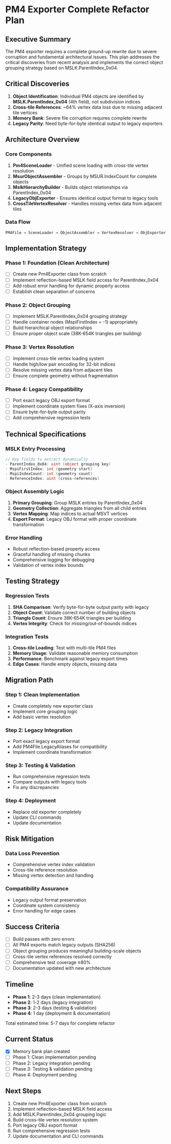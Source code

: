 # PM4 Exporter Complete Refactor Plan

## Executive Summary
The PM4 exporter requires a complete ground-up rewrite due to severe corruption and fundamental architectural issues. This plan addresses the critical discoveries from recent analysis and implements the correct object grouping strategy based on MSLK.ParentIndex_0x04.

## Critical Discoveries
1. **Object Identification**: Individual PM4 objects are identified by **MSLK.ParentIndex_0x04** (4th field), not subdivision indices
2. **Cross-tile References**: ~64% vertex data loss due to missing adjacent tile vertices
3. **Memory Bank**: Severe file corruption requires complete rewrite
4. **Legacy Parity**: Need byte-for-byte identical output to legacy exporters

## Architecture Overview

### Core Components
1. **Pm4SceneLoader** - Unified scene loading with cross-tile vertex resolution
2. **MsurObjectAssembler** - Groups by MSUR.IndexCount for complete objects
3. **MslkHierarchyBuilder** - Builds object relationships via ParentIndex_0x04
4. **LegacyObjExporter** - Ensures identical output format to legacy tools
5. **CrossTileVertexResolver** - Handles missing vertex data from adjacent tiles

### Data Flow
```
PM4File → SceneLoader → ObjectAssembler → VertexResolver → ObjExporter
```

## Implementation Strategy

### Phase 1: Foundation (Clean Architecture)
- [ ] Create new Pm4Exporter class from scratch
- [ ] Implement reflection-based MSLK field access for ParentIndex_0x04
- [ ] Add robust error handling for dynamic property access
- [ ] Establish clean separation of concerns

### Phase 2: Object Grouping
- [ ] Implement MSLK.ParentIndex_0x04 grouping strategy
- [ ] Handle container nodes (MspiFirstIndex = -1) appropriately
- [ ] Build hierarchical object relationships
- [ ] Ensure proper object scale (38K-654K triangles per building)

### Phase 3: Vertex Resolution
- [ ] Implement cross-tile vertex loading system
- [ ] Handle high/low pair encoding for 32-bit indices
- [ ] Resolve missing vertex data from adjacent tiles
- [ ] Ensure complete geometry without fragmentation

### Phase 4: Legacy Compatibility
- [ ] Port exact legacy OBJ export format
- [ ] Implement coordinate system fixes (X-axis inversion)
- [ ] Ensure byte-for-byte output parity
- [ ] Add comprehensive regression tests

## Technical Specifications

### MSLK Entry Processing
```csharp
// Key fields to extract dynamically
- ParentIndex_0x04: uint (object grouping key)
- MspiFirstIndex: int (geometry start)
- MspiIndexCount: int (geometry count)
- ReferenceIndex: uint (cross-references)
```

### Object Assembly Logic
1. **Primary Grouping**: Group MSLK entries by ParentIndex_0x04
2. **Geometry Collection**: Aggregate triangles from all child entries
3. **Vertex Mapping**: Map indices to actual MSVT vertices
4. **Export Format**: Legacy OBJ format with proper coordinate transformation

### Error Handling
- Robust reflection-based property access
- Graceful handling of missing chunks
- Comprehensive logging for debugging
- Validation of vertex index bounds

## Testing Strategy

### Regression Tests
1. **SHA Comparison**: Verify byte-for-byte output parity with legacy
2. **Object Count**: Validate correct number of building objects
3. **Triangle Count**: Ensure 38K-654K triangles per building
4. **Vertex Integrity**: Check for missing/out-of-bounds indices

### Integration Tests
1. **Cross-tile Loading**: Test with multi-tile PM4 files
2. **Memory Usage**: Validate reasonable memory consumption
3. **Performance**: Benchmark against legacy export times
4. **Edge Cases**: Handle empty objects, missing data

## Migration Path

### Step 1: Clean Implementation
- Create completely new exporter class
- Implement core grouping logic
- Add basic vertex resolution

### Step 2: Legacy Integration
- Port exact legacy export format
- Add PM4File.LegacyAliases for compatibility
- Implement coordinate transformation

### Step 3: Testing & Validation
- Run comprehensive regression tests
- Compare outputs with legacy tools
- Fix any discrepancies

### Step 4: Deployment
- Replace old exporter completely
- Update CLI commands
- Update documentation

## Risk Mitigation

### Data Loss Prevention
- Comprehensive vertex index validation
- Cross-tile reference resolution
- Missing vertex detection and handling

### Compatibility Assurance
- Legacy output format preservation
- Coordinate system consistency
- Error handling for edge cases

## Success Criteria
- [ ] Build passes with zero errors
- [ ] All PM4 exports match legacy outputs (SHA256)
- [ ] Object grouping produces meaningful building-scale objects
- [ ] Cross-tile vertex references resolved correctly
- [ ] Comprehensive test coverage ≥80%
- [ ] Documentation updated with new architecture

## Timeline
- **Phase 1**: 2-3 days (clean implementation)
- **Phase 2**: 1-2 days (legacy integration)
- **Phase 3**: 2-3 days (testing & validation)
- **Phase 4**: 1 day (deployment & documentation)

Total estimated time: 5-7 days for complete refactor

## Current Status
- [x] Memory bank plan created
- [ ] Phase 1: Clean implementation pending
- [ ] Phase 2: Legacy integration pending
- [ ] Phase 3: Testing & validation pending
- [ ] Phase 4: Deployment pending

## Next Steps
1. Create new Pm4Exporter class from scratch
2. Implement reflection-based MSLK field access
3. Add MSLK.ParentIndex_0x04 grouping logic
4. Build cross-tile vertex resolution system
5. Port legacy OBJ export format
6. Run comprehensive regression tests
7. Update documentation and CLI commands
